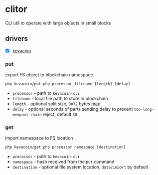 # clitor

CLI util to operate with large objects in small blocks

## drivers

 * [x] [kevacoin](https://github.com/kevacoin-project/kevacoin)

### put

export FS object to blockchain namespace

```
php kevacoin/put.php processor filename [length] [delay]
```

* `processor` - path to `kevacoin-cli`
* `filename`  - local file path to store in blockchain
* `length`    - optional split size, `3072` bytes [max](https://kevacoin.org/faq.html)
* `delay`     - optional seconds of parts sending delay to prevent `too-long-mempool-chain` reject, default `60`

### get

import namespace to FS location

```
php kevacoin/get.php processor namespace [destination]
```

* `processor`   - path to `kevacoin-cli`
* `namespace`   - hash received from the `put` command
* `destination` - optional file system location, `data/import` by default